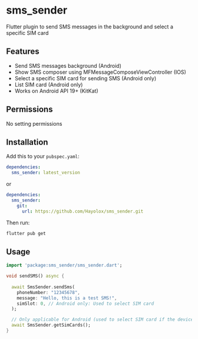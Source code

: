 # sms_sender

Flutter plugin to send SMS messages in the background and select a specific SIM card

## Features

- Send SMS messages background (Android)
- Show SMS composer using MFMessageComposeViewController (IOS)
- Select a specific SIM card for sending SMS (Android only)
- List SIM card (Android only)
- Works on Android API 19+ (KitKat)

## Permissions
No setting permissions


## Installation

Add this to your `pubspec.yaml`:

```yaml
dependencies:
  sms_sender: latest_version
```
or 

```yaml
dependencies:
  sms_sender: 
    git:
      url: https://github.com/Hayolox/sms_sender.git
```

Then run:

```sh
flutter pub get
```

## Usage

```dart
import 'package:sms_sender/sms_sender.dart';

void sendSMS() async {
  
  await SmsSender.sendSms(
    phoneNumber: "12345678",
    message: "Hello, this is a test SMS!",
    simSlot: 0, // Android only: Used to select SIM card
  );

  // Only applicable for Android (used to select SIM card if the device has dual SIM)
  await SmsSender.getSimCards();
}
```

